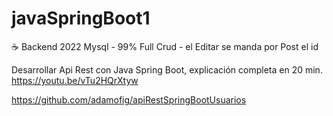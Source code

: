 # javaSpringBoot1
☕ Backend 2022  Mysql - 99% Full Crud - el Editar se manda por Post el id 


Desarrollar Api Rest con Java Spring Boot, explicación completa en 20 min.
https://youtu.be/vTu2HQrXtyw


https://github.com/adamofig/apiRestSpringBootUsuarios
